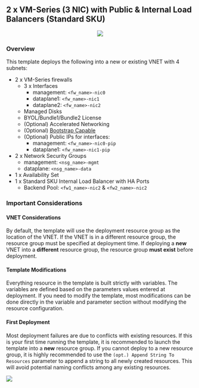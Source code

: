 ## 2 x VM-Series (3 NIC) with Public & Internal Load Balancers (Standard SKU)

<p align="center">
<img src="https://raw.githubusercontent.com/wwce/azure-arm/master/Azure-Common-Deployments/v1/images/2fw_3nic_avset_intlb_appgw.png">
</p>

### Overview
This template deploys the following into a new or existing VNET with 4 subnets:
* 2 x VM-Series firewalls
    * 3 x Interfaces
        * management: `<fw_name>-nic0`
        * dataplane1: `<fw_name>-nic1`
        * dataplane2: `<fw_name>-nic2`
    * Managed Disks
    * BYOL/Bundle1/Bundle2 License
    * (Optional) Accelerated Networking
    * (Optional) [Bootstrap Capable](https://docs.paloaltonetworks.com/vm-series/8-1/vm-series-deployment/bootstrap-the-vm-series-firewall/bootstrap-the-vm-series-firewall-in-azure)
    * (Optional) Public IPs for interfaces:
        * management: `<fw_name>-nic0-pip`
        * dataplane1: `<fw_name>-nic1-pip`
* 2 x Network Security Groups
    *  management: `<nsg_name>-mgmt`
    *  dataplane: `<nsg_name>-data`
* 1 x Availability Set
* 1 x Standard SKU Internal Load Balancer with HA Ports
    *  Backend Pool: `<fw1_name>-nic2` & `<fw2_name>-nic2`

### Important Considerations

#### VNET Considerations
By default, the template will use the deployment resource group as the location of the VNET.  If the VNET is in a different resource group, the resource group must be specified at deployment time. If deploying a **new** VNET into a **different** resource group, the resource group **must exist** before deployment.

#### Template Modifications
Everything resource in the template is built strictly with variables.  The variables are defined based on the parameters values entered at deployment.  If you need to modify the template, most modifications can be done directly in the variable and parameter section without modifying the resource configuration.  

#### First Deployment
Most deployment failures are due to conflicts with existing resources.  If this is your first time running the template, it is recommended to launch the template into a **new** resource group.  If you cannot deploy to a new resource group, it is highly recommended to use the `(opt.) Append String To Resources` parameter to append a string to all newly created resources.  This will avoid potential naming conflicts among any existing resources.


[<img src="http://azuredeploy.net/deploybutton.png"/>](https://portal.azure.com/#create/Microsoft.Template/uri/https%3A%2F%2Fraw.githubusercontent.com%2Fwwce%2Fazure-arm%2Fmaster%2FAzure-Common-Deployments%2Fv1%2F2fw_3nic_avset_intlb_appgw%2FazureDeploy.json)
